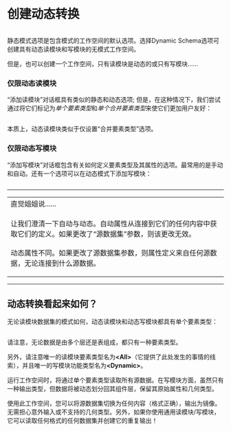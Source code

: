 # 创建动态转换

<p><a target="_blank" href="https://github.com/safesoftware/FMETraining/blob/Desktop-Advanced-2018/DesktopAdvanced3AdvancedR%2BW/Images/Img3.037.CreateDynamicWorkspace.png"><img src="../DesktopAdvanced3AdvancedR+W/Images/Img3.037.CreateDynamicWorkspace.png" alt="" style="max-width:100%;"></a></p>
<p><font style="vertical-align: inherit;"><font style="vertical-align: inherit;">静态模式选项是包含模式的工作空间的默认选项。</font><font style="vertical-align: inherit;">选择Dynamic Sc​​hema选项可创建具有动态读模块和写模块的无模式工作空间。</font></font></p>
<p><font style="vertical-align: inherit;"><font style="vertical-align: inherit;">但是，也可以创建一个工作空间，只有读模块是动态的或只有写模块......</font></font></p>
<h3><a id="user-content-dynamic-reader-only" class="anchor" aria-hidden="true" href="https://github.com/safesoftware/FMETraining/blob/Desktop-Advanced-2018/DesktopAdvanced3AdvancedR%2BW/3.10.CreatingDynamicTranslations.md#dynamic-reader-only"></a><font style="vertical-align: inherit;"><font style="vertical-align: inherit;">仅限动态读模块</font></font></h3>
<p><font style="vertical-align: inherit;"><font style="vertical-align: inherit;">“添加读模块”对话框具有类似的静态和动态选项; </font><font style="vertical-align: inherit;">但是，在这种情况下，我们尝试通过将它们标记为</font></font><em><font style="vertical-align: inherit;"><font style="vertical-align: inherit;">单个要素类型</font></font></em><font style="vertical-align: inherit;"><font style="vertical-align: inherit;">和</font></font><em><font style="vertical-align: inherit;"><font style="vertical-align: inherit;">单个合并要素类型</font></font></em><font style="vertical-align: inherit;"><font style="vertical-align: inherit;">来使它们更加用户友好</font><font style="vertical-align: inherit;">：</font></font></p>
<p><a target="_blank" href="https://github.com/safesoftware/FMETraining/blob/Desktop-Advanced-2018/DesktopAdvanced3AdvancedR%2BW/Images/Img3.038.AddDynamicReader.png"><img src="../DesktopAdvanced3AdvancedR+W/Images/Img3.038.AddDynamicReader.png" alt="" style="max-width:100%;"></a></p>
<p><font style="vertical-align: inherit;"><font style="vertical-align: inherit;">本质上，动态读模块类似于仅设置“合并要素类型”选项。</font></font></p>
<h3><a id="user-content-dynamic-writer-only" class="anchor" aria-hidden="true" href="https://github.com/safesoftware/FMETraining/blob/Desktop-Advanced-2018/DesktopAdvanced3AdvancedR%2BW/3.10.CreatingDynamicTranslations.md#dynamic-writer-only"></a><font style="vertical-align: inherit;"><font style="vertical-align: inherit;">仅限动态写模块</font></font></h3>
<p><font style="vertical-align: inherit;"><font style="vertical-align: inherit;">“添加写模块”对话框包含有关如何定义要素类型及其属性的选项。</font><font style="vertical-align: inherit;">最常用的是手动和自动。</font><font style="vertical-align: inherit;">还有一个选项可以在动态模式下添加写模块：</font></font></p>
<p><a target="_blank" href="https://github.com/safesoftware/FMETraining/blob/Desktop-Advanced-2018/DesktopAdvanced3AdvancedR%2BW/Images/Img3.039.AddDynamicWriter.png"><img src="../DesktopAdvanced3AdvancedR+W/Images/Img3.039.AddDynamicWriter.png" alt="" style="max-width:100%;"></a></p>
<hr>
<table>
<tbody><tr>
<td>
<i></i><font style="vertical-align: inherit;"><font style="vertical-align: inherit;">
直觉姐姐说......
</font></font></td>
</tr>
<tr>
<td><font style="vertical-align: inherit;"><font style="vertical-align: inherit;">

让我们澄清一下自动与动态。</font><font style="vertical-align: inherit;">自动属性从连接到它们的任何内容中获取它们的定义。</font><font style="vertical-align: inherit;">如果更改了“源数据集”参数，则该更改无效。 
</font></font><br><br><font style="vertical-align: inherit;"><font style="vertical-align: inherit;">动态属性不同。</font><font style="vertical-align: inherit;">如果更改了源数据集参数，则属性定义来自任何源数据，无论连接到什么源数据。 

</font></font></td>
</tr>
</tbody></table>
<hr>
<h2><a id="user-content-how-does-a-dynamic-translation-look" class="anchor" aria-hidden="true" href="https://github.com/safesoftware/FMETraining/blob/Desktop-Advanced-2018/DesktopAdvanced3AdvancedR%2BW/3.10.CreatingDynamicTranslations.md#how-does-a-dynamic-translation-look"></a><font style="vertical-align: inherit;"><font style="vertical-align: inherit;">动态转换看起来如何？</font></font></h2>
<p><font style="vertical-align: inherit;"><font style="vertical-align: inherit;">无论读模块数据集的模式如何，动态读模块和动态写模块都具有单个要素类型：</font></font></p>
<p><a target="_blank" href="https://github.com/safesoftware/FMETraining/blob/Desktop-Advanced-2018/DesktopAdvanced3AdvancedR%2BW/Images/Img3.040.BasicDynamicWorkspace.png"><img src="../DesktopAdvanced3AdvancedR+W/Images/Img3.040.BasicDynamicWorkspace.png" alt="" style="max-width:100%;"></a></p>
<p><font style="vertical-align: inherit;"><font style="vertical-align: inherit;">请注意，无论数据是由多个层还是表组成，都只有一种要素类型。</font></font></p>
<p><font style="vertical-align: inherit;"><font style="vertical-align: inherit;">另外，请注意唯一的读模块要素类型名为</font></font><strong><font style="vertical-align: inherit;"><font style="vertical-align: inherit;">&lt;All&gt;</font></font></strong><font style="vertical-align: inherit;"><font style="vertical-align: inherit;">（它提供了此处发生的事情的线索），并且唯一的写模块功能类型名为</font></font><strong><font style="vertical-align: inherit;"><font style="vertical-align: inherit;">&lt;Dynamic&gt;</font></font></strong><font style="vertical-align: inherit;"><font style="vertical-align: inherit;">。</font></font></p>
<p><font style="vertical-align: inherit;"><font style="vertical-align: inherit;">运行工作空间时，将通过单个要素类型读取所有源数据。</font><font style="vertical-align: inherit;">在写模块方面，虽然只有一种输出类型，但数据将被动态划分回其组件层，保留其原始属性和几何类型。</font></font></p>
<p><font style="vertical-align: inherit;"><font style="vertical-align: inherit;">使用此工作空间，您可以将源数据集切换为任何内容（格式正确），输出为镜像。</font><font style="vertical-align: inherit;">无需担心意外输入或不支持的几何类型。</font><font style="vertical-align: inherit;">另外，如果你使用通用读模块/写模块，它可以读取任何格式的任何数据集并创建它的重复输出！</font></font></p>
